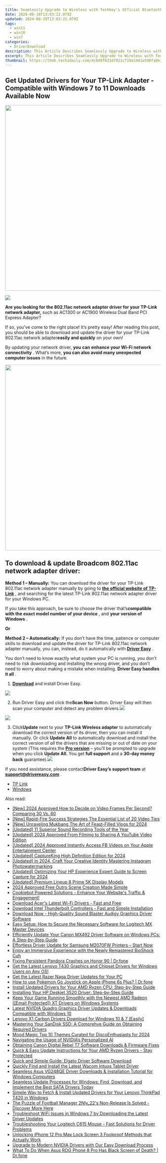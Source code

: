 ```yaml
---
title: Seamlessly Upgrade to Wireless with Techkey's Official Bluetooth Adapters - Compatible Drivers for Win 10/7/8 Download Now
date: 2024-08-18T13:03:22.079Z
updated: 2024-08-19T13:03:22.079Z
tags:
  - win11
  - win10
  - win7
categories:
  - DriverDownload
description: This Article Describes Seamlessly Upgrade to Wireless with Techkey's Official Bluetooth Adapters - Compatible Drivers for Win 10/7/8 Download Now
excerpt: This Article Describes Seamlessly Upgrade to Wireless with Techkey's Official Bluetooth Adapters - Compatible Drivers for Win 10/7/8 Download Now
thumbnail: https://thmb.techidaily.com/4c8d9f631d7921c719a1941a590fa8e1cb22a0616837cda48eb590a45fbdddeb.png
---
```


## Get Updated Drivers for Your TP-Link Adapter - Compatible with Windows 7 to 11 Downloads Available Now

<!-- affiliate ads begin -->
<a href="https://appsumo.8odi.net/c/5597632/2068425/7443" target="_top" id="2068425"><img src="//a.impactradius-go.com/display-ad/7443-2068425" border="0" alt="" width="1200" height="600"/></a><img height="0" width="0" src="https://appsumo.8odi.net/i/5597632/2068425/7443" style="position:absolute;visibility:hidden;" border="0" />
<!-- affiliate ads end -->
![](https://images.drivereasy.com/wp-content/uploads/2018/12/snap000008.png)

 **Are you looking for the 802.11ac network adapter driver for your TP-Link network adapter,** such as AC1300 or AC1900 Wireless Dual Band PCI Express Adapter?

 If so, you’ve come to the right place! It’s pretty easy! After reading this post, you should be able to download and update the driver for your TP-Link 802.11ac network adapter**easily and quickly** on your own!

 By updating your network driver, **you**  **can**  **enhance your Wi-Fi network connectivity** . What’s more, **you can also avoid many unexpected computer issues**   in the future.

<!-- affiliate ads begin -->
<a href="https://appsumo.8odi.net/c/5597632/2082535/7443" target="_top" id="2082535"><img src="//a.impactradius-go.com/display-ad/7443-2082535" border="0" alt="" width="1200" height="600"/></a><img height="0" width="0" src="https://appsumo.8odi.net/i/5597632/2082535/7443" style="position:absolute;visibility:hidden;" border="0" />
<!-- affiliate ads end -->
## **To download & update Broadcom 802.11ac network adapter driver:**

**Method 1 – Manually:**  You can download the driver for your TP-Link 802.11ac network adapter manually by going to **[the official website of TP-Link](https://www.tp-link.com/us/)**  , and searching for the latest TP-Link 802.11ac network adapter driver for your Windows PC.

 If you take this approach, be sure to choose the driver that’s**compatible with the exact model number of your device** , and **your version of Windows** .

**Or**

**Method 2 – Automatically:** If you don’t have the time, patience or computer skills to download and update the driver for TP-Link 802.11ac network adapter manually, you can, instead, do it automatically with **[Driver Easy](https://tools.techidaily.com/drivereasy/download/)**  .

 You don’t need to know exactly what system your PC is running, you don’t need to risk downloading and installing the wrong driver, and you don’t need to worry about making a mistake when installing. **Driver Easy handles it all** .

1. **[Download](https://tools.techidaily.com/drivereasy/download/)**  and install Driver Easy.
<!-- affiliate ads begin -->
<a href="https://estore.winxdvd.com/order/checkout.php?PRODS=12653853&QTY=1&AFFILIATE=108875&CART=1"><img src="https://secure.avangate.com/images/merchant/bcb41ccdc4363c6848a1d760f26c28a0/products/14_videoproc-converter-ai-box.png" border="0"></a>
<!-- affiliate ads end -->
2. Run Driver Easy and click the**Scan Now** button. Driver Easy will then scan your computer and detect any problem drivers.![](https://images.drivereasy.com/wp-content/uploads/2018/12/Snap1.jpg)
<!-- affiliate ads begin -->
<a href="https://estore.winxdvd.com/order/checkout.php?PRODS=12653808&QTY=1&AFFILIATE=108875&CART=1"><img src="https://www.winxdvd.com/affiliate/new-banner/wt-500x500.jpg" border="0"></a>
<!-- affiliate ads end -->
3. Click**Update** next to your **TP-Link Wireless adapter** to automatically download the correct version of its driver, then you can install it manually. Or click **Update All** to automatically download and install the correct version of _all_ the drivers that are missing or out of date on your system (This requires the **[Pro version](https://tools.techidaily.com/drivereasy/download/)**  – you’ll be prompted to upgrade when you click **Update All.**  You get **full support** and a **30-day money back** guarantee).![](https://images.drivereasy.com/wp-content/uploads/2018/12/Snap2.jpg)

 If you need assistance, please contact**Driver Easy’s support team** at [**support@drivereasy.com**](https://tools.techidaily.com/drivereasy/download/) .

* [TP Link](https://tools.techidaily.com/drivereasy/download/)
* [Windows](https://tools.techidaily.com/drivereasy/download/)

<ins class="adsbygoogle"
     style="display:block"
     data-ad-format="autorelaxed"
     data-ad-client="ca-pub-7571918770474297"
     data-ad-slot="1223367746"></ins>



<ins class="adsbygoogle"
     style="display:block"
     data-ad-client="ca-pub-7571918770474297"
     data-ad-slot="8358498916"
     data-ad-format="auto"
     data-full-width-responsive="true"></ins>

<span class="atpl-alsoreadstyle">Also read:</span>
<div><ul>
<li><a href="https://digital-screen-recording.techidaily.com/new-2024-approved-how-to-decide-on-video-frames-per-second-comparing-30-vs-60/"><u>[New] 2024 Approved  How to Decide on Video Frames Per Second? Comparing 30 Vs. 60</u></a></li>
<li><a href="https://youtube-sure.techidaily.com/apid-fire-success-strategies-the-essential-list-of-20-video-tips/"><u>[New] Rapid-Fire Success Strategies  The Essential List of 20 Video Tips</u></a></li>
<li><a href="https://youtube-web.techidaily.com/nraveling-mukbang-the-art-of-feast-filled-vlogs-for-2024/"><u>[New] Unraveling Mukbang  The Art of Feast-Filled Vlogs for 2024</u></a></li>
<li><a href="https://screen-sharing-recording.techidaily.com/updated-11-superior-sound-recording-tools-of-the-year/"><u>[Updated] 11 Superior Sound Recording Tools of the Year</u></a></li>
<li><a href="https://youtube-data.techidaily.com/ed-2024-approved-from-filming-to-sharing-a-youtube-video-edition/"><u>[Updated] 2024 Approved  From Filming to Sharing  A YouTube Video Edition</u></a></li>
<li><a href="https://facebook-videos.techidaily.com/updated-2024-approved-instantly-access-fb-videos-on-your-apple-entertainment-center/"><u>[Updated] 2024 Approved  Instantly Access FB Videos on Your Apple Entertainment Center</u></a></li>
<li><a href="https://screen-capture.techidaily.com/updated-captureking-high-definition-edition-for-2024/"><u>[Updated] CaptureKing High Definition Edition for 2024</u></a></li>
<li><a href="https://instagram-video-files.techidaily.com/updated-in-2024-craft-your-creative-identity-mastering-instagram-photowatermarking/"><u>[Updated] In 2024, Craft Your Creative Identity  Mastering Instagram Photowatermarking</u></a></li>
<li><a href="https://desktop-recording.techidaily.com/updated-optimizing-your-hp-experience-expert-guide-to-screen-capture-for-2024/"><u>[Updated] Optimizing Your HP Experience  Expert Guide to Screen Capture for 2024</u></a></li>
<li><a href="https://vp-tips.techidaily.com/updated-premium-lineup-8-prime-5k-display-models/"><u>[Updated] Premium Lineup  8 Prime 5K Display Models</u></a></li>
<li><a href="https://article-files.techidaily.com/2024-approved-free-outro-scene-creation-made-simple/"><u>2024 Approved  Free Outro Scene Creation Made Simple</u></a></li>
<li><a href="https://data-safeguard.techidaily.com/1721202543311-cookiebot-powered-solutions-enhance-your-websites-traffic-and-engagement/"><u>Cookiebot Powered Solutions - Enhance Your Website's Traffic & Engagement!</u></a></li>
<li><a href="https://win-amazing.techidaily.com/download-acers-latest-wi-fi-drivers-fast-and-free/"><u>Download Acer's Latest Wi-Fi Drivers - Fast and Free</u></a></li>
<li><a href="https://win-amazing.techidaily.com/download-intel-thunderbolt-controllers-fast-and-simple-installation/"><u>Download Intel Thunderbolt Controllers - Fast and Simple Installation</u></a></li>
<li><a href="https://win-amazing.techidaily.com/download-now-high-quality-sound-blaster-audigy-graphics-driver-software/"><u>Download Now - High-Quality Sound Blaster Audigy Graphics Driver Software</u></a></li>
<li><a href="https://win-amazing.techidaily.com/easy-setup-how-to-secure-the-necessary-software-for-logitech-mx-master-devices/"><u>Easy Setup: How to Secure the Necessary Software for Logitech MX Master Devices</u></a></li>
<li><a href="https://hardware-updates.techidaily.com/efficiently-update-your-canon-mx492-driver-software-on-windows-pcs-a-step-by-step-guide/"><u>Efficiently Update Your Canon MX492 Driver Software on Windows PCs: A Step-by-Step Guide</u></a></li>
<li><a href="https://win-amazing.techidaily.com/effortless-driver-update-for-samsung-m2070fw-printers-start-now/"><u>Effortless Driver Update for Samsung M2070FW Printers – Start Now</u></a></li>
<li><a href="https://program-issues.techidaily.com/1723010952231-enjoy-an-immersive-experience-with-the-newly-remastered-bioshock-cuh/"><u>Enjoy an Immersive Experience with the Newly Remastered BioShock Cuh</u></a></li>
<li><a href="https://howto.techidaily.com/fixing-persistent-pandora-crashes-on-honor-90-drfone-by-drfone-fix-android-problems-fix-android-problems/"><u>Fixing Persistent Pandora Crashes on Honor 90 | Dr.fone</u></a></li>
<li><a href="https://win-amazing.techidaily.com/get-the-latest-lenovo-t430-graphics-and-chipset-drivers-for-windows-users-on-any-os/"><u>Get the Latest Lenovo T430 Graphics and Chipset Drivers for Windows Users on Any OS!</u></a></li>
<li><a href="https://win-amazing.techidaily.com/get-the-latest-razer-naga-driver-updates-for-your-pc/"><u>Get the Latest Razer Naga Driver Updates for Your PC</u></a></li>
<li><a href="https://ios-pokemon-go.techidaily.com/how-to-use-pokemon-go-joystick-on-apple-iphone-6s-plus-drfone-by-drfone-virtual-ios/"><u>How to use Pokemon Go Joystick on Apple iPhone 6s Plus? | Dr.fone</u></a></li>
<li><a href="https://win-amazing.techidaily.com/install-updated-drivers-for-your-amd-ryzen-cpu-step-by-step-guide/"><u>Install Updated Drivers for Your AMD Ryzen CPU: Step-by-Step Guide</u></a></li>
<li><a href="https://win-amazing.techidaily.com/installing-your-hp-deskjet-3520-driver-step-by-step-guide/"><u>Installing Your HP Deskjet 3520 Driver: Step-by-Step Guide</u></a></li>
<li><a href="https://win-amazing.techidaily.com/keep-your-game-running-smoothly-with-the-newest-amd-radeon-email-protected-xt-drivers-on-windows-systems/"><u>Keep Your Game Running Smoothly with the Newest AMD Radeon ([Email Protected]) XT Drivers on Windows Systems</u></a></li>
<li><a href="https://win-amazing.techidaily.com/latest-nvidia-quadro-graphics-driver-updates-and-downloads-compatible-with-windows-10/"><u>Latest NVIDIA Quadro Graphics Driver Updates & Downloads Compatible with Windows 10</u></a></li>
<li><a href="https://win-amazing.techidaily.com/lenovo-x1-carbon-drivers-download-for-windows-10-and-7-easily/"><u>Lenovo X1 Carbon Drivers Download for Windows 10 & 7 [Easily]</u></a></li>
<li><a href="https://win-amazing.techidaily.com/mastering-your-sandisk-ssd-a-comprehve-guide-on-obtaining-required-drivers/"><u>Mastering Your SanDisk SSD: A Comprehve Guide on Obtaining Required Drivers</u></a></li>
<li><a href="https://discord-videos.techidaily.com/mood-magic-top-10-themes-curated-for-discoenthusiasts-for-2024/"><u>Mood Magic  Top 10 Themes Curated for DiscoEnthusiasts for 2024</u></a></li>
<li><a href="https://tech-hub.techidaily.com/navigating-the-usage-of-nvidias-personalized-ai/"><u>Navigating the Usage of NVIDIA’s Personalized AI</u></a></li>
<li><a href="https://win-amazing.techidaily.com/obtaining-canon-digital-rebel-t7-software-downloads-and-firmware-fixes/"><u>Obtaining Canon Digital Rebel T7 Software Downloads & Firmware Fixes</u></a></li>
<li><a href="https://win-amazing.techidaily.com/quick-and-easy-update-instructions-for-your-amd-ryzen-drivers-stay-protected/"><u>Quick & Easy Update Instructions for Your AMD Ryzen Drivers - Stay Protected</u></a></li>
<li><a href="https://win-amazing.techidaily.com/quick-and-simple-guide-elgato-driver-software-download/"><u>Quick and Simple Guide: Elgato Driver Software Download</u></a></li>
<li><a href="https://win-amazing.techidaily.com/1722958641445-quickly-find-and-install-the-latest-wacom-intuos-tablet-driver/"><u>Quickly Find and Install the Latest Wacom Intuos Tablet Driver</u></a></li>
<li><a href="https://win-amazing.techidaily.com/seamless-asus-vg248qe-driver-downloads-and-installation-tutorial-for-windows-computers/"><u>Seamless Asus VG248QE Driver Downloads & Installation Tutorial for Windows Computers</u></a></li>
<li><a href="https://win-amazing.techidaily.com/1722966519939-seamless-update-processes-for-windows-find-download-and-implement-the-best-sata-drivers-today/"><u>Seamless Update Processes for Windows: Find, Download, and Implement the Best SATA Drivers Today</u></a></li>
<li><a href="https://win-amazing.techidaily.com/simple-way-to-fetch-and-install-updated-drivers-for-your-lenovo-thinkpad-t420-in-windows/"><u>Simple Way to Fetch & Install Updated Drivers for Your Lenovo ThinkPad T420 in Windows</u></a></li>
<li><a href="https://win-answers.techidaily.com/the-puzzle-of-football-manager-2nly22s-non-release-is-solved-discover-more-here/"><u>The Puzzle of Football Manager 2Nly_22's Non-Release Is Solved - Discover More Here</u></a></li>
<li><a href="https://win-amazing.techidaily.com/troubleshoot-wifi-issues-in-windows-7-by-downloading-the-latest-driver-updates/"><u>Troubleshoot WiFi Issues in Windows 7 by Downloading the Latest Driver Updates</u></a></li>
<li><a href="https://win-amazing.techidaily.com/troubleshooting-your-logitech-c615-mouse-fast-solutions-for-driver-problems/"><u>Troubleshooting Your Logitech C615 Mouse - Fast Solutions for Driver Problems</u></a></li>
<li><a href="https://ios-unlock.techidaily.com/unlocking-iphone-12-pro-max-lock-screen-3-foolproof-methods-that-actually-work-by-drfone-ios/"><u>Unlocking iPhone 12 Pro Max Lock Screen 3 Foolproof Methods that Actually Work</u></a></li>
<li><a href="https://win-amazing.techidaily.com/upgrade-to-modern-nvidia-drivers-with-our-easy-download-process/"><u>Upgrade to Modern NVIDIA Drivers with Our Easy Download Process</u></a></li>
<li><a href="https://howto.techidaily.com/what-to-do-when-asus-rog-phone-8-pro-has-black-screen-of-death-drfone-by-drfone-fix-android-problems-fix-android-problems/"><u>What To Do When Asus ROG Phone 8 Pro Has Black Screen of Death? | Dr.fone</u></a></li>
</ul></div>
